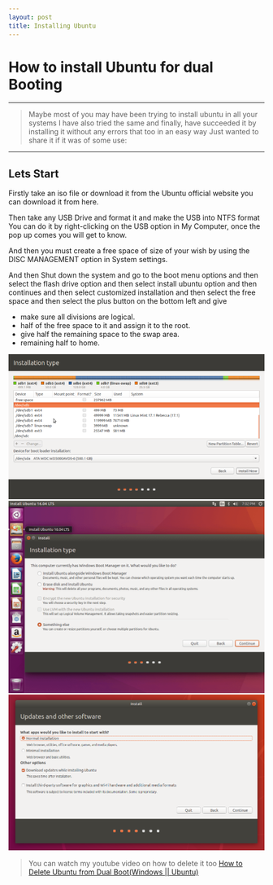 ```yaml
---
layout: post
title: Installing Ubuntu
---
```


# How to install Ubuntu for dual Booting

----
> Maybe most of you may have been trying to install ubuntu in all your systems I have also tried the same and finally, have succeeded it by installing it without any errors that too in an easy way Just wanted to share it if it was of some use:


----
## Lets Start

Firstly take an iso file or download it from the Ubuntu official website you can download it from here.

Then take any USB Drive and format it and make the USB into NTFS format You can do it by right-clicking on the USB option in My Computer, once the pop up comes you will get to know.

And then you must create a free space of size of your wish by using the DISC MANAGEMENT option in System settings.

And then Shut down the system and go to the boot menu options and then select the flash drive option and then select install ubuntu option and then continues and then select customized installation and then select the free space and then select the plus button on the bottom left and give

- make sure all divisions are logical.
- half of the free space to it and assign it to the root.
- give half the remaining space to the swap area.
- remaining half to home.

![partitions](/pictures/partitions.png)
![Coustomized Installation](/pictures/coustomised.png)
![tick the downloads checkbox](/pictures/3rd.png)

> You can watch my youtube video on how to delete it too 
[How to Delete Ubuntu from Dual Boot(Windows || Ubuntu)](https://www.youtube.com/watch?v=7VFDV7A9SK8&t=47s)